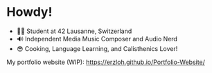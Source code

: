 # Howdy!
- 👨‍🎓 Student at 42 Lausanne, Switzerland
- 🔊 Independent Media Music Composer and Audio Nerd
- 😎 Cooking, Language Learning, and Calisthenics Lover!

My portfolio website (WIP): <a href="https://erzloh.github.io/Portfolio-Website/" target="_blank">https://erzloh.github.io/Portfolio-Website/</a>
